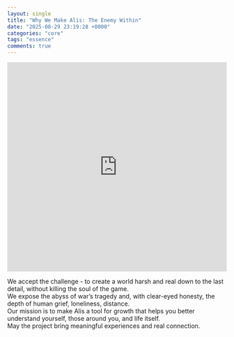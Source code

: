 ```yaml
---
layout: single
title: "Why We Make Alis: The Enemy Within"
date: "2025-08-29 23:19:28 +0000"
categories: "core"
tags: "essence"
comments: true
---
```


<iframe 
  src="https://drive.google.com/file/d/11f4PuKVRqybPOaw_ACbwrEmWthHtnG0U/preview" 
  style="width:100%; max-width:640px; height:480px; border:none;" 
  allow="autoplay">
</iframe>

We accept the challenge - to create a world harsh and real down to the last detail, without killing the soul of the game.  
We expose the abyss of war’s tragedy and, with clear-eyed honesty, the depth of human grief, loneliness, distance.  
Our mission is to make Alis a tool for growth that helps you better understand yourself, those around you, and life itself.  
May the project bring meaningful experiences and real connection.
